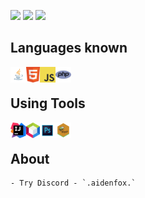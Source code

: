 ![](https://github-profile-summary-cards.vercel.app/api/cards/profile-details?username=AidenF0X&theme=solarized_dark)
![](https://github-profile-summary-cards.vercel.app/api/cards/repos-per-language?username=AidenF0X&theme=solarized_dark)
![](https://github-profile-summary-cards.vercel.app/api/cards/most-commit-language?username=AidenF0X&theme=solarized_dark)


## Languages known
<a href="https://en.wikipedia.org/wiki/Java_(programming_language)">
	<img title="Java" align="left" height="25" src=".github/java.png">
</a>

<a href="https://en.wikipedia.org/wiki/HTML">
	<img title="HTML" align="left" height="25" src=".github/html5.png">
</a>

<a href="https://en.wikipedia.org/wiki/JavaScript">
	<img title="JavaScript" align="left" height="25" src=".github/javascript.png">
</a>

<a href="https://en.wikipedia.org/wiki/PHP">
	<img title="PHP" align="left" height="25" src=".github/php.png">
</a>

<br />

## Using Tools

<a href="https://en.wikipedia.org/wiki/IntelliJ_IDEA">
	<img title="IntelliJ IDEA" align="left" height="25" src=".github/idea.svg">
</a>

<a href="https://en.wikipedia.org/wiki/JetBrains#IDEs">
	<img title="NetBeans" align="left" height="25" src=".github/netbeans.png">
</a>

<a href="https://en.wikipedia.org/wiki/Adobe_Photoshop">
	<img title="PhotoShop" align="left" height="25" src=".github/ps.png">
</a>

<a href="https://en.wikipedia.org/wiki/Notepad++">
	<img title="Notepad++" align="left" height="25" src=".github/Notepad++.png">
</a>

<br />

## About
	- Try Discord - `.aidenfox.`
 
